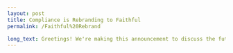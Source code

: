 ```yaml
---
layout: post
title: Compliance is Rebranding to Faithful
permalink: /Faithful%20Rebrand

long_text: Greetings! We're making this announcement to discuss the future of our community, which includes Compliance and Classic Faithful. You might have noticed that several Compliance social media, such as our Discord servers and Twitter account, have been referred to as "Faithful / Compliance". This was because we wanted to casually let our user base know that we are starting to transition away from Compliance and towards the Faithful brand name. We are proud to officially announce our rebrand as we take the mantle that Vattic started in 2010.<br><br>Let us reiterate – The project that used to be called Compliance, along with all its subsidiaries, is, effective immediately, officially being renamed to Faithful, ushering in a new era for the resource pack – one of legitimate administration and community involvement, that hasn’t been seen in years.<br><br>There will not be any other changes to Compliance, aside from branding. We want to make this as clear as possible&#58; our founding values of being a non-profit, open-source, community-driven resource pack, that allows anyone to contribute, are what makes our community and resource packs so great. <strong>We will never step away from those key values.</strong><br><br>It’s worth mentioning that our new non-text logos are temporary and, if the community wills it so, will be replaced via public voting. We will announce more information on this over in our <a href="https://discord.gg/sN9YRQbBv7">Discord server</a> when the time comes.<br><br>Additionally, we will eventually be switching over to the URL <strong>faithfulpack.net</strong> soon while our current URL (compliancepack.net) will redirect to it.<br><br>The rebrand will roll out over time. This means that, while the easiest stuff has already been completed, there still might be a few things that will use legacy branding for the time being.<br><br><strong><i>What about Classic Faithful?</i></strong><br>Classic Faithful has already rebranded from its original name "Emulated Vattic" a couple of months back, while the Classic Faithful and Compliance Staff Teams formally merged shortly thereafter. With Compliance rebranding to Faithful and the further integration of Classic Faithful into our resource pack family, we will also begin to offer Classic Faithful 32x and 64x on the website, alongside Legacy Vattic versions of Faithful and his 32x Programmer Art-based resource packs for all versions.<br><br>Unfortunately, we haven’t been able to get the ‘Faithful’ resource pack, managed by Kraineff, off the Bedrock Marketplace as of the writing of this announcement. It was never endorsed by Vattic, the original creator of Faithful, and used textures that it had no permission to use in the first place. This means that Kraineff’s resource pack was never officially licensed for use or for commercial gain to him. If you want to learn more about this, please watch <a href="https://youtu.be/kgZYBTlwaVs">this YouTube video</a>, and for the time being <strong>do not buy Kraineff’s resource pack on the Marketplace.</strong><br><br><strong><i>I still have questions</i></strong><br>We completely understand, so we are willing to answer most questions that were not covered in this announcement. Just ask in the <a href="https://discord.com/channels/773983706582482946/953844515809136710">#help-and-support</a> channel on our Discord server and we’ll try to get back to you as soon as possible.<br><br>That’s all from us for now! Here’s to a new, fruitful era for Faithful!
---
```

